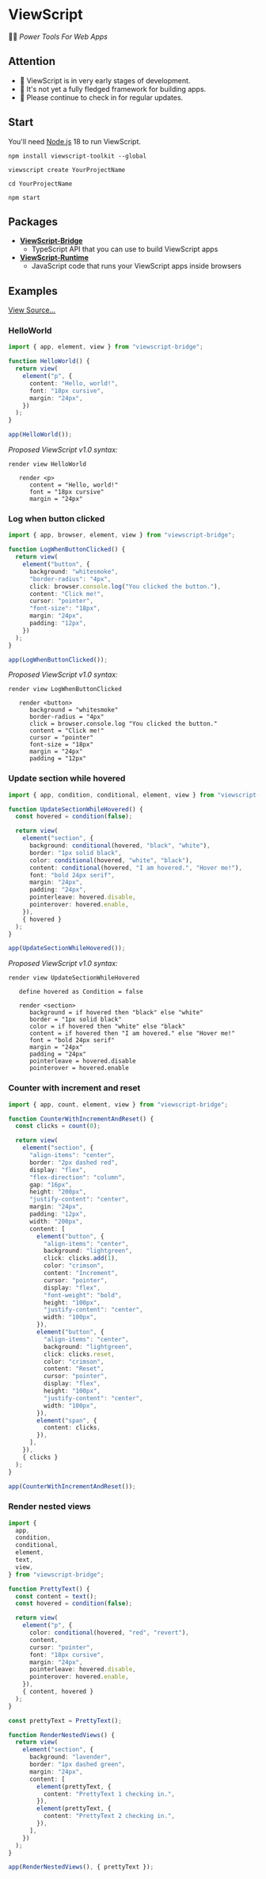 # ViewScript

🧑‍🏭 _Power Tools For Web Apps_

## Attention

- 👋 ViewScript is in very early stages of development.
- 💁 It's not yet a fully fledged framework for building apps.
- 🙏 Please continue to check in for regular updates.

## Start

You'll need [Node.js](https://nodejs.org/) 18 to run ViewScript.

```
npm install viewscript-toolkit --global

viewscript create YourProjectName

cd YourProjectName

npm start
```

## Packages

- [**ViewScript-Bridge**](https://github.com/alexyuly/ViewScript-Bridge)
  - TypeScript API that you can use to build ViewScript apps
- [**ViewScript-Runtime**](https://github.com/alexyuly/ViewScript-Runtime)
  - JavaScript code that runs your ViewScript apps inside browsers

## Examples

[View Source...](https://github.com/alexyuly/ViewScript-Toolkit/tree/main/examples/bridge/src)

### HelloWorld

```ts
import { app, element, view } from "viewscript-bridge";

function HelloWorld() {
  return view(
    element("p", {
      content: "Hello, world!",
      font: "18px cursive",
      margin: "24px",
    })
  );
}

app(HelloWorld());
```

_Proposed ViewScript v1.0 syntax:_

```
render view HelloWorld

   render <p>
      content = "Hello, world!"
      font = "18px cursive"
      margin = "24px"
```

### Log when button clicked

```ts
import { app, browser, element, view } from "viewscript-bridge";

function LogWhenButtonClicked() {
  return view(
    element("button", {
      background: "whitesmoke",
      "border-radius": "4px",
      click: browser.console.log("You clicked the button."),
      content: "Click me!",
      cursor: "pointer",
      "font-size": "18px",
      margin: "24px",
      padding: "12px",
    })
  );
}

app(LogWhenButtonClicked());
```

_Proposed ViewScript v1.0 syntax:_

```
render view LogWhenButtonClicked

   render <button>
      background = "whitesmoke"
      border-radius = "4px"
      click = browser.console.log "You clicked the button."
      content = "Click me!"
      cursor = "pointer"
      font-size = "18px"
      margin = "24px"
      padding = "12px"
```

### Update section while hovered

```ts
import { app, condition, conditional, element, view } from "viewscript-bridge";

function UpdateSectionWhileHovered() {
  const hovered = condition(false);

  return view(
    element("section", {
      background: conditional(hovered, "black", "white"),
      border: "1px solid black",
      color: conditional(hovered, "white", "black"),
      content: conditional(hovered, "I am hovered.", "Hover me!"),
      font: "bold 24px serif",
      margin: "24px",
      padding: "24px",
      pointerleave: hovered.disable,
      pointerover: hovered.enable,
    }),
    { hovered }
  );
}

app(UpdateSectionWhileHovered());
```

_Proposed ViewScript v1.0 syntax:_

```
render view UpdateSectionWhileHovered

   define hovered as Condition = false

   render <section>
      background = if hovered then "black" else "white"
      border = "1px solid black"
      color = if hovered then "white" else "black"
      content = if hovered then "I am hovered." else "Hover me!"
      font = "bold 24px serif"
      margin = "24px"
      padding = "24px"
      pointerleave = hovered.disable
      pointerover = hovered.enable
```

### Counter with increment and reset

```ts
import { app, count, element, view } from "viewscript-bridge";

function CounterWithIncrementAndReset() {
  const clicks = count(0);

  return view(
    element("section", {
      "align-items": "center",
      border: "2px dashed red",
      display: "flex",
      "flex-direction": "column",
      gap: "16px",
      height: "200px",
      "justify-content": "center",
      margin: "24px",
      padding: "12px",
      width: "200px",
      content: [
        element("button", {
          "align-items": "center",
          background: "lightgreen",
          click: clicks.add(1),
          color: "crimson",
          content: "Increment",
          cursor: "pointer",
          display: "flex",
          "font-weight": "bold",
          height: "100px",
          "justify-content": "center",
          width: "100px",
        }),
        element("button", {
          "align-items": "center",
          background: "lightgreen",
          click: clicks.reset,
          color: "crimson",
          content: "Reset",
          cursor: "pointer",
          display: "flex",
          height: "100px",
          "justify-content": "center",
          width: "100px",
        }),
        element("span", {
          content: clicks,
        }),
      ],
    }),
    { clicks }
  );
}

app(CounterWithIncrementAndReset());
```

### Render nested views

```ts
import {
  app,
  condition,
  conditional,
  element,
  text,
  view,
} from "viewscript-bridge";

function PrettyText() {
  const content = text();
  const hovered = condition(false);

  return view(
    element("p", {
      color: conditional(hovered, "red", "revert"),
      content,
      cursor: "pointer",
      font: "18px cursive",
      margin: "24px",
      pointerleave: hovered.disable,
      pointerover: hovered.enable,
    }),
    { content, hovered }
  );
}

const prettyText = PrettyText();

function RenderNestedViews() {
  return view(
    element("section", {
      background: "lavender",
      border: "1px dashed green",
      margin: "24px",
      content: [
        element(prettyText, {
          content: "PrettyText 1 checking in.",
        }),
        element(prettyText, {
          content: "PrettyText 2 checking in.",
        }),
      ],
    })
  );
}

app(RenderNestedViews(), { prettyText });
```
